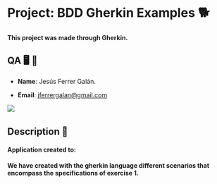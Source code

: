 # Project: BDD Gherkin Examples 🐕

#### This project was made through Gherkin.

## QA 🖥️ 🧪

- **Name**: Jesús Ferrer Galán.

- **Email**: jferrergalan@gmail.com


![](https://i.imgur.com/AR8MKaH.jpg) &nbsp;

## Description 📘

#### Application created to:
#### We have created with the gherkin language different scenarios that encompass the specifications of exercise 1.
